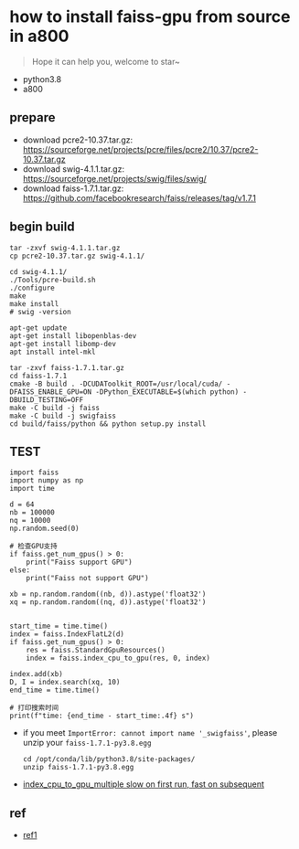 # how to install faiss-gpu from source in a800
> Hope it can help you, welcome to star~ 
- python3.8
- a800

## prepare
- download pcre2-10.37.tar.gz: https://sourceforge.net/projects/pcre/files/pcre2/10.37/pcre2-10.37.tar.gz
- download swig-4.1.1.tar.gz: https://sourceforge.net/projects/swig/files/swig/
- download faiss-1.7.1.tar.gz: https://github.com/facebookresearch/faiss/releases/tag/v1.7.1

## begin build
```
tar -zxvf swig-4.1.1.tar.gz
cp pcre2-10.37.tar.gz swig-4.1.1/

cd swig-4.1.1/
./Tools/pcre-build.sh
./configure
make
make install
# swig -version 
```

```
apt-get update
apt-get install libopenblas-dev
apt-get install libomp-dev
apt install intel-mkl
```

```
tar -zxvf faiss-1.7.1.tar.gz
cd faiss-1.7.1
cmake -B build . -DCUDAToolkit_ROOT=/usr/local/cuda/ -DFAISS_ENABLE_GPU=ON -DPython_EXECUTABLE=$(which python) -DBUILD_TESTING=OFF
make -C build -j faiss
make -C build -j swigfaiss
cd build/faiss/python && python setup.py install
```

## TEST
```
import faiss
import numpy as np
import time

d = 64
nb = 100000
nq = 10000
np.random.seed(0)

# 检查GPU支持
if faiss.get_num_gpus() > 0:
    print("Faiss support GPU")
else:
    print("Faiss not support GPU")

xb = np.random.random((nb, d)).astype('float32')
xq = np.random.random((nq, d)).astype('float32')


start_time = time.time()
index = faiss.IndexFlatL2(d)
if faiss.get_num_gpus() > 0:
    res = faiss.StandardGpuResources()
    index = faiss.index_cpu_to_gpu(res, 0, index)

index.add(xb)
D, I = index.search(xq, 10)
end_time = time.time()

# 打印搜索时间
print(f"time: {end_time - start_time:.4f} s")

```

- if you meet `ImportError: cannot import name '_swigfaiss'`, please unzip your `faiss-1.7.1-py3.8.egg`
  ```
  cd /opt/conda/lib/python3.8/site-packages/
  unzip faiss-1.7.1-py3.8.egg
  ```
- [index_cpu_to_gpu_multiple slow on first run, fast on subsequent](https://github.com/facebookresearch/faiss/issues/2710)

## ref
- [ref1](https://blog.csdn.net/qq_41368074/article/details/130714550)
